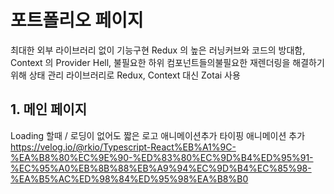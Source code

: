 # 포트폴리오 페이지

최대한 외부 라이브러리 없이 기능구현
Redux 의 높은 러닝커브와 코드의 방대함, Context 의 Provider Hell, 불필요한 하위 컴포넌트들의불필요한 재렌더링을 해결하기 위해
상태 관리 라이브러리로 Redux, Context 대신 Zotai 사용

## 1. 메인 페이지

Loading 할때 / 로딩이 없어도 짧은 로고 애니메이션추가
타이핑 애니메이션 추가
https://velog.io/@rkio/Typescript-React%EB%A1%9C-%EA%B8%80%EC%9E%90-%ED%83%80%EC%9D%B4%ED%95%91-%EC%95%A0%EB%8B%88%EB%A9%94%EC%9D%B4%EC%85%98-%EA%B5%AC%ED%98%84%ED%95%98%EA%B8%B0

##
